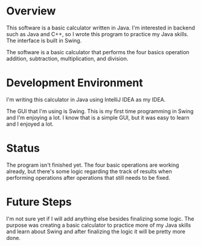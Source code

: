 # Overview

This software is a basic calculator written in Java. I'm interested in backend such as Java and C++, so I wrote this
program to practice my Java skills. The interface is built in Swing. 

The software is a basic calculator that performs the four basics operation addition, subtraction, multiplication,
and division.

[//]: # ({Provide a link to your YouTube demonstration.  It should be a one minute demo of the software running and a walkthrough of the code.})

[//]: # ([Software Demo Video]&#40;http://youtube.link.goes.here&#41;)

# Development Environment

I'm writing this calculator in Java using IntelliJ IDEA as my IDEA.

The GUI that I'm using is Swing. This is my first time programming in Swing and I'm enjoying a lot. I know that is a
simple GUI, but it was easy to learn and I enjoyed a lot.

# Status

The program isn't finished yet. The four basic operations are working already, but there's some logic regarding the
track of results when performing operations after operations that still needs to be fixed.

# Future Steps

I'm not sure yet if I will add anything else besides finalizing some logic. The purpose was creating a basic calculator
to practice more of my Java skills and learn about Swing and after finalizing the logic it will be pretty more done.

[//]: # (# Useful Websites)

[//]: # ()
[//]: # ({Make a list of websites that you found helpful in this project})

[//]: # (* [Web Site Name]&#40;http://url.link.goes.here&#41;)

[//]: # (* [Web Site Name]&#40;http://url.link.goes.here&#41;)
